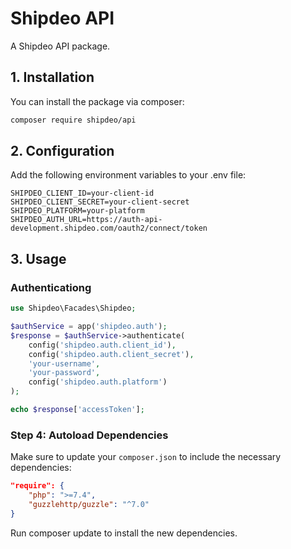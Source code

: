 # Shipdeo API

A Shipdeo API package.

## 1. Installation

You can install the package via composer:

```bash
composer require shipdeo/api
```

## 2. Configuration

Add the following environment variables to your .env file:

```plaintext
SHIPDEO_CLIENT_ID=your-client-id
SHIPDEO_CLIENT_SECRET=your-client-secret
SHIPDEO_PLATFORM=your-platform
SHIPDEO_AUTH_URL=https://auth-api-development.shipdeo.com/oauth2/connect/token
```

## 3. Usage
### Authenticationg

```php
use Shipdeo\Facades\Shipdeo;

$authService = app('shipdeo.auth');
$response = $authService->authenticate(
    config('shipdeo.auth.client_id'),
    config('shipdeo.auth.client_secret'),
    'your-username',
    'your-password',
    config('shipdeo.auth.platform')
);

echo $response['accessToken'];
```


### Step 4: Autoload Dependencies

Make sure to update your `composer.json` to include the necessary dependencies:

```json
"require": {
    "php": ">=7.4",
    "guzzlehttp/guzzle": "^7.0"
}
```

Run composer update to install the new dependencies.

